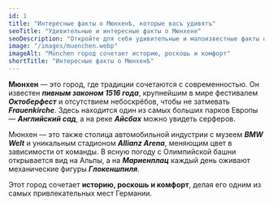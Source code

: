 ```yaml
---
id: 1
title: "Интересные факты о Мюнхенѣ, которые васъ удивятъ"
seoTitle: "Удивительные и интересные факты о Мюнхене"
seoDescription: "Откройте для себя удивительные и малоизвестные факты о Мюнхене. Узнайте больше о его истории, культуре и уникальных аспектах этого города."
image: "/images/muenchen.webp"
imageAlt: "München город сочетает историю, роскошь и комфорт"
shortTitle: "Интересные факты о Мюнхенѣ"
---
```


**Мюнхен** — это город, где традиции сочетаются с современностью. Он известен ***пивным законом 1516 года***, крупнейшим в мире фестивалем ***Октоберфест*** и отсутствием небоскрёбов, чтобы не затмевать ***Frauenkirche***. Здесь находится один из самых больших парков Европы — ***Английский сад***, а на реке ***Айсбах*** можно увидеть серферов.

Мюнхен — это также столица автомобильной индустрии с музеем ***BMW Welt*** и уникальным стадионом ***Allianz Arena***, меняющим цвет в зависимости от команды. В ясную погоду с Олимпийской башни открывается вид на Альпы, а на ***Мариенплац*** каждый день оживают механические фигуры ***Глокеншпиля***. 

Этот город сочетает **историю, роскошь и комфорт**, делая его одним из самых привлекательных мест Германии.
